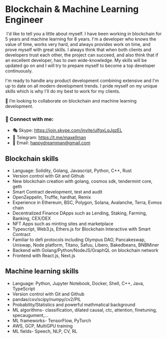 

# Blockchain & Machine Learning Engineer
<img src="https://komarev.com/ghpvc/?username=deliteser112&style=flat-square&color=blue" alt=""/>
I'd like to tell you a little about myself. I have been working in blockchain for 5 years and machine learning for 8 years.
I'm a developer who knows the value of time, works very hard, and always provides work on time, and prove myself with great skills. I always think that when both clients and developers trust each other, the project can succeed, and also think that if an excellent developer, has to own wide-knowledge.
My skills will be updated go on and I will try to prepare myself to become a top developer continuously. 

I'm ready to handle any product development combining extensive and I'm up to date on all modern development trends. I pride myself on my unique skills which is why I'll do my best to work for my clients.


👯 I’m looking to collaborate on blockchain and machine learning development.
### 🤝 Connect with me:
- 🎭 Skype: https://join.skype.com/invite/ulfgxLqJgzEL
- 🎫 Telegram: https://t.me/maxellman
- 📧 Email: happydreamman@gmail.com

## Blockchain skills
* Language: Solidity, Golang, Javascript, Python, C++, Rust
* Version control with Git and Github
* New blockchain creation with golang, cosmos sdk, tendermint core, geth
* Smart Contract development, test and audit
* OpenZeppelin, Truffle, hardhat, Remix
* Experience in Ethereum, BSC, Polygon, Solana, Avalanche, Terra, Evmos chain
* Decentralized Finance DApps such as Lending, Staking, Farming, Banking, CEX/DEX
* NFT Apps such as minting sites and marketplace
* Typescript, Web3.js, Ethers.js for Blockchain Interactive with Smart Contract
* Familiar to defi protocols including Olympus DAO, Pancakeswap, Uniswap, Node platform, Titano, Safuu, Libero, Bakedbeans, BNBMiner 
* Backend with Golang/Python/NodeJS/GraphQL on blockchain network
* Frontend with React.js, Next.js  

## Machine learning skills
* Language: Python, Jupyter Notebook, Docker, Shell, C++, Java, TypeScript
* Version control with Git and Github
* pandas/csv/scipy/numpy/cv2/PIL
* Probability/Statistics and powerful mathmatical background
* ML algorithms-  classification, dilated causal, ctc, attention, finetuning, specaugument,... 
* ML frameworks- TensorFlow, PyTorch
* AWS, GCP, MultiGPU training
* ML fields- Speech, NLP, CV, RL
